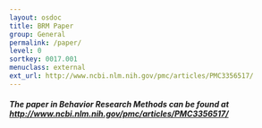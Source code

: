 ```yaml
---
layout: osdoc
title: BRM Paper
group: General
permalink: /paper/
level: 0
sortkey: 0017.001
menuclass: external
ext_url: http://www.ncbi.nlm.nih.gov/pmc/articles/PMC3356517/
---
```


##### The paper in *Behavior Research Methods* can be found at <http://www.ncbi.nlm.nih.gov/pmc/articles/PMC3356517/>

